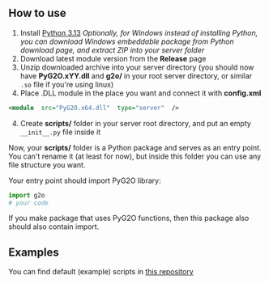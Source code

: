 ## How to use
1. Install [Python 3.13](https://www.python.org/downloads/release/python-3130/)
*Optionally, for Windows instead of installing Python, you can download Windows embeddable package from Python download page, and extract ZIP into your server folder*
1. Download latest module version from the **Release** page
2. Unzip downloaded archive into your server directory (you should now have **PyG2O.xYY.dll** and **g2o/** in your root server directory, or similar `.so` file if you're using linux)
3. Place .DLL module in the place you want and connect it with **config.xml**
```xml
<module  src="PyG2O.x64.dll"  type="server"  />
```
4. Create **scripts/** folder in your server root directory, and put an empty ``__init__.py`` file inside it

Now, your **scripts/** folder is a Python package and serves as an entry point. You can't rename it (at least for now), but inside this folder you can use any file structure you want.

Your entry point should import PyG2O library:
```python
import g2o
# your code
```
If you make package that uses PyG2O functions, then this package also should also contain import.

## Examples
You can find default (example) scripts in [this repository](https://github.com/AURUMVORXX/PyG2O-DefaultScripts)